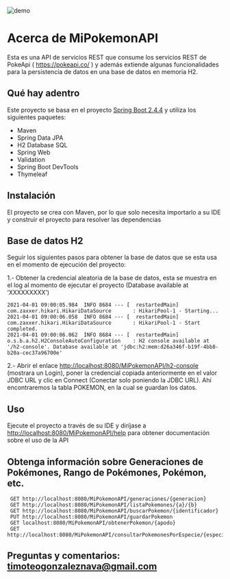 ![demo](https://pokeapi.co/static/pokeapi_256.888baca4.png)
# Acerca de MiPokemonAPI
Esta es una API de servicios REST que consume los servicios REST de PokeApi ( https://pokeapi.co/ ) y además extiende algunas funcionalidades para la persistencia de datos en una base de datos en memoria H2.

## Qué hay adentro
Este proyecto se basa en el proyecto [Spring Boot 2.4.4](http://projects.spring.io/spring-boot/) y utiliza los siguientes paquetes:
- Maven
- Spring Data JPA
- H2 Database SQL
- Spring Web
- Validation 
- Spring Boot DevTools
- Thymeleaf

## Instalación 
El proyecto se crea con Maven, por lo que solo necesita importarlo a su IDE y construir el proyecto para resolver las dependencias

## Base de datos H2
Seguir los siguientes pasos para obtener la base de datos que se esta usa en el momento de ejecución del proyecto:

1.- Obtener la credencial aleatoria de la base de datos, esta se muestra en el log al momento de ejecutar el proyecto (Database available at ‘XXXXXXXXX’)
```
2021-04-01 09:00:05.984  INFO 8684 --- [  restartedMain] com.zaxxer.hikari.HikariDataSource       : HikariPool-1 - Starting...
2021-04-01 09:00:06.058  INFO 8684 --- [  restartedMain] com.zaxxer.hikari.HikariDataSource       : HikariPool-1 - Start completed.
2021-04-01 09:00:06.062  INFO 8684 --- [  restartedMain] o.s.b.a.h2.H2ConsoleAutoConfiguration    : H2 console available at '/h2-console'. Database available at 'jdbc:h2:mem:d26a346f-b19f-4bb8-b20a-cec37a96700e'
```
2.- Abrir el enlace [http://localhost:8080/MiPokemonAPI/h2-console](http://localhost:8080/MiPokemonAPI/h2-console) (mostrara un Login), poner la credencial copiada anteriormente en el valor JDBC URL y clic en Connect (Conectar solo poniendo la JDBC URL). Ahí encontraremos la tabla POKEMON, en la cual se guardan los datos.


## Uso 
Ejecute el proyecto a través de su IDE y diríjase a [http://localhost:8080/MiPokemonAPI/help](http://localhost:8080/MiPokemonAPI/help) para obtener documentación sobre el uso de la API

## Obtenga información sobre Generaciones de Pokémones, Rango de Pokémones, Pokémon, etc. 
```
 GET http://localhost:8080/MiPokemonAPI/generaciones/{generacion} 
 GET http://localhost:8080/MiPokemonAPI/listaPokemones/{a}/{b} 
 GET http://localhost:8080/MiPokemonAPI/buscarPokemon/{identificador} 
 PUT http://localhost:8080/MiPokemonAPI/guardarPokemon 
 GET localhost:8080/MiPokemonAPI/obtenerPokemon/{apodo} 
 GET http://localhost:8080/MiPokemonAPI/consultarPokemonesPorEspecie/{especie} 
```

## Preguntas y comentarios: timoteogonzaleznava@gmail.com
